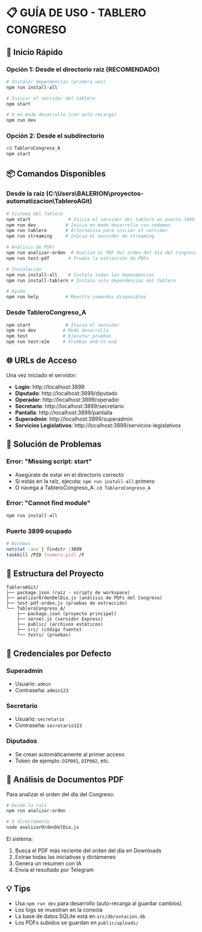 # 📋 GUÍA DE USO - TABLERO CONGRESO

## 🚀 Inicio Rápido

### Opción 1: Desde el directorio raíz (RECOMENDADO)
```bash
# Instalar dependencias (primera vez)
npm run install-all

# Iniciar el servidor del tablero
npm start

# O en modo desarrollo (con auto-recarga)
npm run dev
```

### Opción 2: Desde el subdirectorio
```bash
cd TableroCongreso_A
npm start
```

## 📦 Comandos Disponibles

### Desde la raíz (C:\Users\BALERION\proyectos-automatizacion\TableroAGit)
```bash
# Sistema del Tablero
npm start              # Inicia el servidor del tablero en puerto 3899
npm run dev           # Inicia en modo desarrollo con nodemon
npm run tablero       # Alternativa para iniciar el servidor
npm run streaming     # Inicia el servidor de streaming

# Análisis de PDFs
npm run analizar-orden  # Analiza el PDF del orden del día del Congreso
npm run test-pdf       # Prueba la extracción de PDFs

# Instalación
npm run install-all    # Instala todas las dependencias
npm run install-tablero # Instala solo dependencias del tablero

# Ayuda
npm run help          # Muestra comandos disponibles
```

### Desde TableroCongreso_A
```bash
npm start             # Inicia el servidor
npm run dev          # Modo desarrollo
npm test             # Ejecutar pruebas
npm run test:e2e     # Pruebas end-to-end
```

## 🌐 URLs de Acceso

Una vez iniciado el servidor:
- **Login**: http://localhost:3899
- **Diputado**: http://localhost:3899/diputado
- **Operador**: http://localhost:3899/operador
- **Secretario**: http://localhost:3899/secretario
- **Pantalla**: http://localhost:3899/pantalla
- **Superadmin**: http://localhost:3899/superadmin
- **Servicios Legislativos**: http://localhost:3899/servicios-legislativos

## 🔧 Solución de Problemas

### Error: "Missing script: start"
- Asegúrate de estar en el directorio correcto
- Si estás en la raíz, ejecuta: `npm run install-all` primero
- O navega a TableroCongreso_A: `cd TableroCongreso_A`

### Error: "Cannot find module"
```bash
npm run install-all
```

### Puerto 3899 ocupado
```bash
# Windows
netstat -ano | findstr :3899
taskkill /PID [numero_pid] /F
```

## 📁 Estructura del Proyecto
```
TableroAGit/
├── package.json (raíz - scripts de workspace)
├── analizarOrdenDelDia.js (análisis de PDFs del Congreso)
├── test-pdf-orden.js (pruebas de extracción)
└── TableroCongreso_A/
    ├── package.json (proyecto principal)
    ├── server.js (servidor Express)
    ├── public/ (archivos estáticos)
    ├── src/ (código fuente)
    └── tests/ (pruebas)
```

## 🔑 Credenciales por Defecto

### Superadmin
- Usuario: `admin`
- Contraseña: `admin123`

### Secretario
- Usuario: `secretario`
- Contraseña: `secretario123`

### Diputados
- Se crean automáticamente al primer acceso
- Token de ejemplo: `DIP001`, `DIP002`, etc.

## 📱 Análisis de Documentos PDF

Para analizar el orden del día del Congreso:
```bash
# Desde la raíz
npm run analizar-orden

# O directamente
node analizarOrdenDelDia.js
```

El sistema:
1. Busca el PDF más reciente del orden del día en Downloads
2. Extrae todas las iniciativas y dictámenes
3. Genera un resumen con IA
4. Envía el resultado por Telegram

## 💡 Tips

- Usa `npm run dev` para desarrollo (auto-recarga al guardar cambios)
- Los logs se muestran en la consola
- La base de datos SQLite está en `src/db/votacion.db`
- Los PDFs subidos se guardan en `public/uploads/`